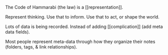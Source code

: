 The Code of Hammarabi (the law) is a [[representation]].

Represent thinking.
Use that to inform.
Use that to act, or shape the world.

Lots of data is being recorded.
Instead of adding [[complication]] (add meta data fields).


Most people represent meta-data through how they organize their notes (folders, tags, & link relationships).